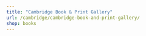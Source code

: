 ```yaml
---
title: "Cambridge Book & Print Gallery"
url: /cambridge/cambridge-book-and-print-gallery/
shop: books
---
```

